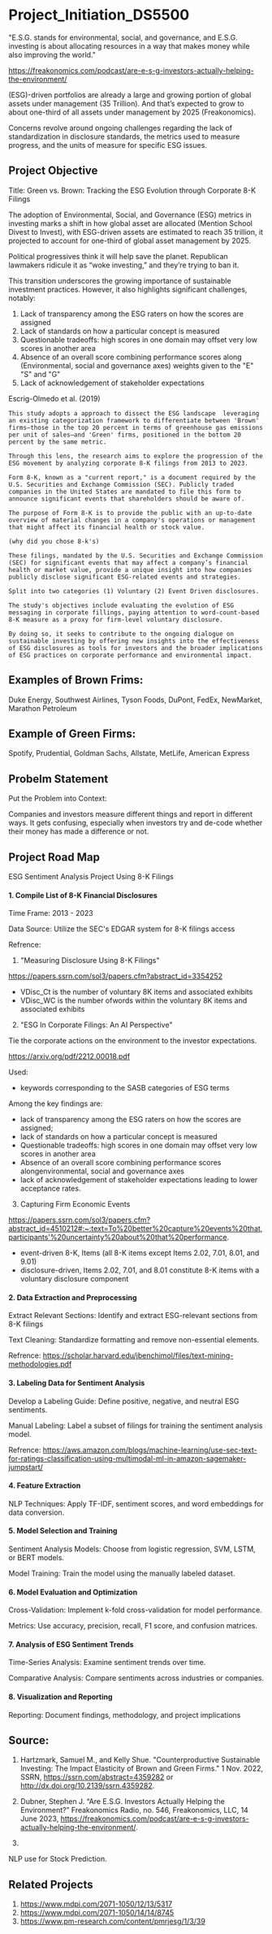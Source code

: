 # Project_Initiation_DS5500

"E.S.G. stands for environmental, social, and governance, and E.S.G. investing is about allocating resources in a way that makes money while also improving the world." 

https://freakonomics.com/podcast/are-e-s-g-investors-actually-helping-the-environment/

(ESG)-driven portfolios are already a large and growing portion of global assets under management (35 Trillion).  And that’s expected to grow to about one-third of all assets under management by 2025 (Freakonomics). 

Concerns revolve around ongoing challenges regarding the lack of standardization in disclosure standards, the metrics used to measure progress, and the units of measure for specific ESG issues. 


## Project Objective

 Title: Green vs. Brown: Tracking the ESG Evolution through Corporate 8-K Filings 
    
  
   The adoption of Environmental, Social, and Governance (ESG) metrics in investing marks a shift in how global asset are allocated (Mention School Divest to Invest), with ESG-driven assets are estimated to reach 35 trillion, it projected to account for one-third of global asset management by 2025. 

   Political progressives think it will help save the planet. Republican lawmakers ridicule it as “woke investing,” and they’re trying to ban it.

   This transition underscores the growing importance of sustainable investment practices. However, it also highlights significant challenges, notably:
   
   1. Lack of transparency among the ESG raters on how the scores are assigned
   2. Lack of standards on how a particular concept is measured
   3. Questionable tradeoffs: high scores in one domain may offset very low scores in another area
   4. Absence of an overall score combining performance scores along (Environmental, social and governance axes) weights given to the "E" "S" and "G"
   5. Lack of acknowledgement of stakeholder expectations

   Escrig-Olmedo et al. (2019) 
   
    This study adopts a approach to dissect the ESG landscape  leveraging an existing categorization framework to differentiate between 'Brown' firms—those in the top 20 percent in terms of greenhouse gas emissions per unit of sales—and 'Green' firms, positioned in the bottom 20 percent by the same metric. 
    
    Through this lens, the research aims to explore the progression of the ESG movement by analyzing corporate 8-K filings from 2013 to 2023. 
    
    Form 8-K, known as a "current report," is a document required by the U.S. Securities and Exchange Commission (SEC). Publicly traded companies in the United States are mandated to file this form to announce significant events that shareholders should be aware of. 
    
    The purpose of Form 8-K is to provide the public with an up-to-date overview of material changes in a company's operations or management that might affect its financial health or stock value.
    
    (why did you chose 8-k's)    
    
    These filings, mandated by the U.S. Securities and Exchange Commission (SEC) for significant events that may affect a company’s financial health or market value, provide a unique insight into how companies publicly disclose significant ESG-related events and strategies.

    Split into two categories (1) Voluntary (2) Event Driven disclosures. 
    
    The study's objectives include evaluating the evolution of ESG messaging in corporate fillings, paying attention to word-count-based 8-K measure as a proxy for firm-level voluntary disclosure.
    
    By doing so, it seeks to contribute to the ongoing dialogue on sustainable investing by offering new insights into the effectiveness of ESG disclosures as tools for investors and the broader implications of ESG practices on corporate performance and environmental impact.



## Examples of Brown Frims:

Duke Energy, Southwest Airlines, Tyson Foods, DuPont, FedEx, NewMarket, Marathon Petroleum

## Example of Green Firms:

Spotify, Prudential, Goldman Sachs, Allstate, MetLife, American Express

## Probelm Statement
 
Put the Problem into Context:

Companies and investors measure different things and report in different ways. It gets confusing, especially when investors try and de-code whether their money has made a difference or not.


## Project Road Map

ESG Sentiment Analysis Project Using 8-K Filings

#### 1. Compile List of 8-K Financial Disclosures

Time Frame: 2013 - 2023 

Data Source: Utilize the SEC's EDGAR system for 8-K filings access

Refrence:
1. "Measuring Disclosure Using 8-K Filings"


https://papers.ssrn.com/sol3/papers.cfm?abstract_id=3354252


* VDisc_Ct is the number of voluntary 8K items and associated exhibits
* VDisc_WC is the number ofwords within the voluntary 8K items and associated exhibits

2. "ESG In Corporate Filings: An AI Perspective"

Tie the corporate actions on the environment to the investor expectations.

https://arxiv.org/pdf/2212.00018.pdf
 
Used:
 * keywords corresponding to the SASB categories of ESG terms
   
Among the key findings are: 
 * lack of transparency among the ESG raters on how the scores are assigned;
 * lack of standards on how a particular concept is measured 
 * Questionable tradeoffs: high scores in one domain may offset very low scores in another area 
 * Absence of an overall score combining performance scores alongenvironmental, social and governance axes
 * lack of acknowledgement of stakeholder expectations leading to lower acceptance rates.
   

3. Capturing Firm Economic Events

https://papers.ssrn.com/sol3/papers.cfm?abstract_id=4510212#:~:text=To%20better%20capture%20events%20that,participants'%20uncertainty%20about%20that%20performance.


* event-driven 8-K, Items (all 8-K items except Items 2.02, 7.01, 8.01, and 9.01)
* disclosure-driven, Items 2.02, 7.01, and 8.01 constitute 8-K items with a voluntary disclosure component 
#### 2. Data Extraction and Preprocessing

Extract Relevant Sections: Identify and extract ESG-relevant sections from 8-K filings

Text Cleaning: Standardize formatting and remove non-essential elements.

Refrence: https://scholar.harvard.edu/jbenchimol/files/text-mining-methodologies.pdf

#### 3. Labeling Data for Sentiment Analysis

Develop a Labeling Guide: Define positive, negative, and neutral ESG sentiments.

Manual Labeling: Label a subset of filings for training the sentiment analysis model.

Refrence: https://aws.amazon.com/blogs/machine-learning/use-sec-text-for-ratings-classification-using-multimodal-ml-in-amazon-sagemaker-jumpstart/

#### 4. Feature Extraction

NLP Techniques: Apply TF-IDF, sentiment scores, and word embeddings for data conversion.

#### 5. Model Selection and Training

Sentiment Analysis Models: Choose from logistic regression, SVM, LSTM, or BERT models.


Model Training: Train the model using the manually labeled dataset.

#### 6. Model Evaluation and Optimization

Cross-Validation: Implement k-fold cross-validation for model performance.


Metrics: Use accuracy, precision, recall, F1 score, and confusion matrices.

#### 7. Analysis of ESG Sentiment Trends

Time-Series Analysis: Examine sentiment trends over time.


Comparative Analysis: Compare sentiments across industries or companies.

#### 8. Visualization and Reporting

Reporting: Document findings, methodology, and project implications 




## Source: 
1.  Hartzmark, Samuel M., and Kelly Shue. "Counterproductive Sustainable Investing: The Impact Elasticity of Brown and Green Firms." 1 Nov. 2022, SSRN, https://ssrn.com/abstract=4359282 or http://dx.doi.org/10.2139/ssrn.4359282.

2.  Dubner, Stephen J. “Are E.S.G. Investors Actually Helping the Environment?” Freakonomics Radio, no. 546, Freakonomics, LLC, 14 June 2023, https://freakonomics.com/podcast/are-e-s-g-investors-actually-helping-the-environment/.

3.  

NLP use for Stock Prediction. 


## Related Projects
1. https://www.mdpi.com/2071-1050/12/13/5317
2. https://www.mdpi.com/2071-1050/14/14/8745
3. https://www.pm-research.com/content/pmrjesg/1/3/39
